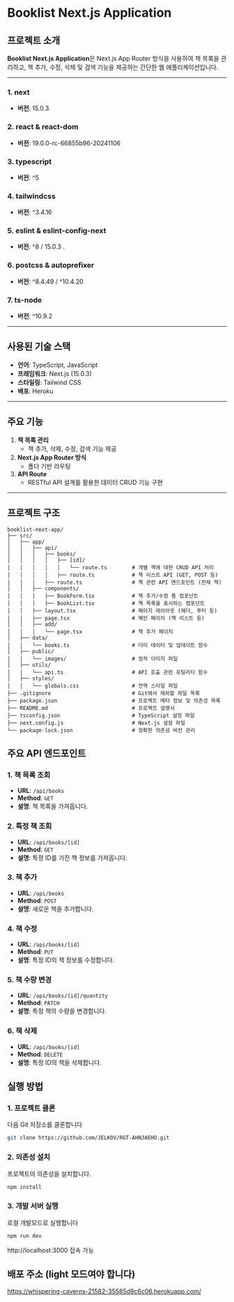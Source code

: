 # Booklist Next.js Application

## 프로젝트 소개
**Booklist Next.js Application**은 Next.js App Router 방식을 사용하여 책 목록을 관리하고, 책 추가, 수정, 삭제 및 검색 기능을 제공하는 간단한 웹 애플리케이션입니다.

---

### 1. **next**  
- **버전**: 15.0.3  

### 2. **react & react-dom**  
- **버전**: 19.0.0-rc-66855b96-20241106  

### 3. **typescript**  
- **버전**: ^5  

### 4. **tailwindcss**  
- **버전**: ^3.4.16  

### 5. **eslint & eslint-config-next**  
- **버전**: ^8 / 15.0.3  .

### 6. **postcss & autoprefixer**  
- **버전**: ^8.4.49 / ^10.4.20  

### 7. **ts-node**  
- **버전**: ^10.9.2  

---

## 사용된 기술 스택

- **언어**: TypeScript, JavaScript
- **프레임워크**: Next.js (15.0.3)
- **스타일링**: Tailwind CSS
- **배포**: Heroku
---

## 주요 기능
1. **책 목록 관리**
   - 책 추가, 삭제, 수정, 검색 기능 제공
2. **Next.js App Router 방식**
   - 폴더 기반 라우팅
3. **API Route**
   - RESTful API 설계를 활용한 데이터 CRUD 기능 구현

---

## 프로젝트 구조
```text
booklist-next-app/
├── src/
│   ├── app/
│   │   ├── api/
│   │   │   ├── books/
│   │   │   │   ├── [id]/
│   │   │   │   │   └── route.ts        # 개별 책에 대한 CRUD API 처리
│   │   │   │   ├── route.ts            # 책 리스트 API (GET, POST 등)
│   │   │   ├── route.ts                # 책 관련 API 엔드포인트 (전체 책)
│   │   ├── components/
│   │   │   ├── BookForm.tsx            # 책 추가/수정 폼 컴포넌트
│   │   │   ├── BookList.tsx            # 책 목록을 표시하는 컴포넌트
│   │   ├── layout.tsx                  # 페이지 레이아웃 (헤더, 푸터 등)
│   │   ├── page.tsx                    # 메인 페이지 (책 리스트 등)
│   │   ├── add/
│   │   │   └── page.tsx                # 책 추가 페이지
│   ├── data/
│   │   └── books.ts                    # 더미 데이터 및 업데이트 함수
│   ├── public/
│   │   └── images/                     # 정적 이미지 파일
│   ├── utils/
│   │   └── api.ts                      # API 호출 관련 유틸리티 함수
│   ├── styles/
│   │   └── globals.css                 # 전역 스타일 파일
├── .gitignore                          # Git에서 제외할 파일 목록
├── package.json                        # 프로젝트 메타 정보 및 의존성 목록
├── README.md                           # 프로젝트 설명서
├── tsconfig.json                       # TypeScript 설정 파일
├── next.config.js                      # Next.js 설정 파일
└── package-lock.json                   # 정확한 의존성 버전 관리
```
## 주요 API 엔드포인트

### 1. 책 목록 조회
- **URL**: `/api/books`
- **Method**: `GET`
- **설명**: 책 목록을 가져옵니다.

### 2. 특정 책 조회
- **URL**: `/api/books/[id]`
- **Method**: `GET`
- **설명**: 특정 ID를 가진 책 정보를 가져옵니다.

### 3. 책 추가
- **URL**: `/api/books`
- **Method**: `POST`
- **설명**: 새로운 책을 추가합니다.

### 4. 책 수정
- **URL**: `/api/books/[id]`
- **Method**: `PUT`
- **설명**: 특정 ID의 책 정보를 수정합니다.

### 5. 책 수량 변경
- **URL**: `/api/books/[id]/quantity`
- **Method**: `PATCH`
- **설명**: 특정 책의 수량을 변경합니다.

### 6. 책 삭제
- **URL**: `/api/books/[id]`
- **Method**: `DELETE`
- **설명**: 특정 ID의 책을 삭제합니다.


## 실행 방법

### 1. 프로젝트 클론
다음 Git 저장소를 클론합니다

```bash
git clone https://github.com/JELKOV/RGT-AHNJAEHO.git
```
### 2. 의존성 설치
프로젝트의 의존성을 설치합니다.

```bash
npm install
```

### 3. 개발 서버 실행
로컬 개발모드로 실행합니다
```bash
npm run dev
```
http://localhost:3000 접속 가능

## 배포 주소 (light 모드여야 합니다)
https://whispering-caverns-21582-35585d9c6c06.herokuapp.com/



